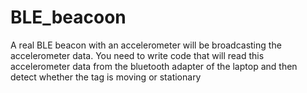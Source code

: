 # BLE_beacoon
A real BLE beacon with an accelerometer will be broadcasting the accelerometer data. You need to write code that will read this accelerometer data from the bluetooth adapter of the laptop and then detect whether the tag is moving or stationary
